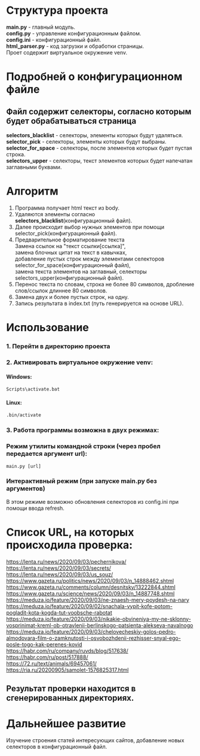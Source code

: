 # Структура проекта
**main.py** - главный модуль.  
**config.py** - управление конфигурационным файлом.  
**config.ini** - конфигурационный файл.  
**html_parser.py** - код загрузки и обработки страницы.  
Проет содержит виртуальное окружение venv.  

# Подробней о конфигурационном файле
## Файл содержит селекторы, согласно которым будет обрабатываться страница
**selectors_blacklist** - селекторы, элементы которых будут удаляться.  
**selector_pick** - селекторы, элементы которых будут выбраны.  
**selector_for_space** - селекторы, после элементов которых будет пустая строка.  
**selectors_upper** - селекторы, текст элементов которых будет напечатан заглавными буквами.  

# Алгоритм
1. Программа получает html текст из body.
2. Удаляются элементы согласно **selectors_blacklist**(конфигурационный файл).
3. Далее происходит выбор нужных элементов при помощи selector_pick(конфигурационный файл).
4. Предварительное форматирование текста  
    Замена ссылок на "текст ссылки[ссылка]",  
    замена блочных цитат на текст в кавычках,  
    добавление пустых строк между элементами селекторов selector_for_space(конфигурационный файл),  
    замена текста элементов на заглавный, селекторы selectors_upper(конфигурационный файл).  
5. Перенос текста по словам, строка не более 80 символов, дробление слов/ссылок длиннее 80 символов.
6. Замена двух и более пустых строк, на одну.
7. Запись результата в index.txt (путь генерируется на основе URL).

# Использование
### 1. Перейти в директорию проекта
### 2. Активировать виртуальное окружение venv:
#### Windows:
```
Scripts\activate.bat
```
#### Linux:
```
.bin/activate
```
### 3. Работа программы возможна в двух режимах:
### Режим утилиты командной строки (через пробел передается аргумент url):
```
main.py [url]
```
### Интерактивный режим (при запуске main.py без аргументов)
В этом режиме возможно обновления селекторов из config.ini при помощи ввода refresh.

# Список URL, на которых происходила проверка:
https://lenta.ru/news/2020/09/03/pechernikova/  
https://lenta.ru/news/2020/09/03/secrets/  
https://lenta.ru/news/2020/09/03/us_souz/  
https://www.gazeta.ru/politics/news/2020/09/03/n_14888462.shtml  
https://www.gazeta.ru/comments/column/desnitsky/13222844.shtml  
https://www.gazeta.ru/science/news/2020/09/03/n_14887748.shtml  
https://meduza.io/feature/2020/09/03/ne-znaesh-mery-poydesh-na-nary  
https://meduza.io/feature/2020/09/02/snachala-vypit-kofe-potom-pogladit-kota-kogda-tut-voobsche-rabotat  
https://meduza.io/feature/2020/09/03/nikakie-obvineniya-my-ne-sklonny-vosprinimat-kreml-ob-otravlenii-berlinskogo-patsienta-alekseya-navalnogo  
https://meduza.io/feature/2020/09/03/chelovecheskiy-golos-pedro-almodovara-film-o-zamknutosti-i-osvobozhdenii-rezhisser-snyal-ego-posle-togo-kak-perenes-kovid  
https://habr.com/ru/company/ruvds/blog/517638/  
https://habr.com/ru/post/517888/  
https://72.ru/text/animals/69457061/  
https://ria.ru/20200905/samolet-1576825317.html  
## Результат проверки находится в сгенерированных директориях.  

# Дальнейшее развитие
Изучение строения статей интересующих сайтов, добавление новых селекторов в конфигурационный файл.
